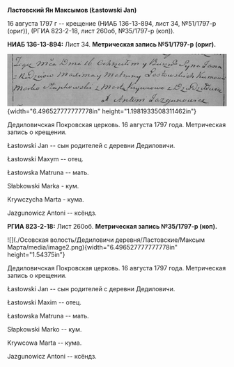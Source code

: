 **Ластовский Ян Максымов (Łastowski Jan)**

16 августа 1797 г -- крещение (НИАБ 136-13-894, лист 34, №51/1797-р
(ориг)), (РГИА 823-2-18, лист 260об, №35/1797-р (коп)).

**НИАБ 136-13-894:** Лист 34. **Метрическая запись №51/1797-р (ориг).**

![](./media/1a15a7cd4a509c488c106021473ee988f63a1311.png){width="6.496527777777778in"
height="1.1981933508311462in"}

Дедиловичская Покровская церковь. 16 августа 1797 года. Метрическая
запись о крещении.

Łastowski Jan -- сын родителей с деревни Дедиловичи.

Łastowski Maxym -- отец.

Łastowska Matruna -- мать.

Słabkowski Marka - кум.

Krywczycha Marta - кума.

Jazgunowicz Antoni -- ксёндз.

**РГИА 823-2-18:** Лист 260об. **Метрическая запись №35/1797-р (коп).**

![](./Осовская волость/Дедиловичи деревня/Ластовские/Максым Марта/media/image2.png){width="6.496527777777778in"
height="1.54375in"}

Дедиловичская Покровская церковь. 16 августа 1797 года. Метрическая
запись о крещении.

Łastowski Jan -- сын родителей с деревни Дедиловичи.

Łastowski Maxim -- отец.

Łastowska Matruna -- мать.

Słapkowski Marko -- кум.

Krywcowa Marta -- кума.

Jazgunowicz Antoni -- ксёндз.
